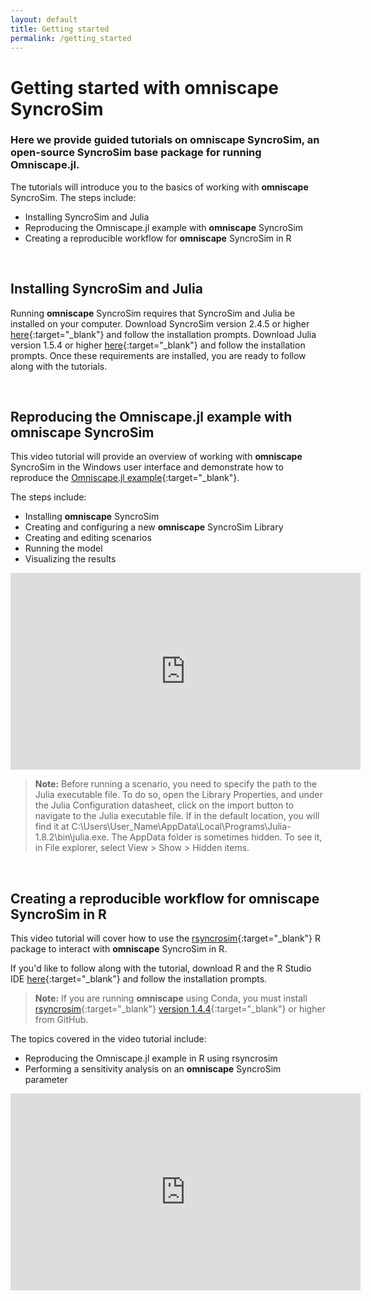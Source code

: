 ```yaml
---
layout: default
title: Getting started
permalink: /getting_started
---
```


# Getting started with **omniscape** SyncroSim

### Here we provide guided tutorials on **omniscape** SyncroSim, an open-source SyncroSim base package for running Omniscape.jl. 

The tutorials will introduce you to the basics of working with **omniscape** SyncroSim. The steps include:

* Installing SyncroSim and Julia
* Reproducing the Omniscape.jl example with **omniscape** SyncroSim
* Creating a reproducible workflow for **omniscape** SyncroSim in R

<br>

## **Installing SyncroSim and Julia**

Running **omniscape** SyncroSim requires that SyncroSim and Julia be installed on your computer. Download SyncroSim version 2.4.5 or higher [here](https://syncrosim.com/download/){:target="_blank"} and follow the installation prompts. Download Julia version 1.5.4 or higher [here](https://julialang.org/downloads/){:target="_blank"} and follow the installation prompts. Once these requirements are installed, you are ready to follow along with the tutorials.

<br>

## **Reproducing the Omniscape.jl example with omniscape SyncroSim**

This video tutorial will provide an overview of working with **omniscape** SyncroSim in the Windows user interface and demonstrate how to reproduce the [Omniscape.jl example](https://docs.circuitscape.org/Omniscape.jl/stable/examples/){:target="_blank"}. 

The steps include:

* Installing **omniscape** SyncroSim
* Creating and configuring a new **omniscape** SyncroSim Library
* Creating and editing scenarios
* Running the model
* Visualizing the results

<iframe width="560" height="315" src="https://www.youtube.com/embed/jnTltF54xFU" title="YouTube video player" frameborder="0" allow="accelerometer; autoplay; clipboard-write; encrypted-media; gyroscope; picture-in-picture" allowfullscreen></iframe>

> **Note:** Before running a scenario, you need to specify the path to the Julia executable file. To do so, open the Library Properties, and under the Julia Configuration datasheet, click on the import button to navigate to the Julia executable file. If in the default location, you will find it at C:\Users\User_Name\AppData\Local\Programs\Julia-1.8.2\bin\julia.exe. The AppData folder is sometimes hidden. To see it, in File explorer, select View > Show > Hidden items.

<br>

## **Creating a reproducible workflow for omniscape SyncroSim in R**

This video tutorial will cover how to use the [rsyncrosim](https://syncrosim.github.io/rsyncrosim/){:target="_blank"} R package to interact with **omniscape** SyncroSim in R.

If you'd like to follow along with the tutorial, download R and the R Studio IDE [here](https://posit.co/download/rstudio-desktop/){:target="_blank"} and follow the installation prompts. 

> **Note:** If you are running **omniscape** using Conda, you must install [rsyncrosim](https://syncrosim.github.io/rsyncrosim/){:target="_blank"} [version 1.4.4](https://github.com/syncrosim/rsyncrosim/releases){:target="_blank"} or higher from GitHub.

The topics covered in the video tutorial include:
* Reproducing the Omniscape.jl example in R using rsyncrosim
* Performing a sensitivity analysis on an **omniscape** SyncroSim parameter

<iframe width="560" height="315" src="https://www.youtube.com/embed/x9sMm_BhwE0" title="YouTube video player" frameborder="0" allow="accelerometer; autoplay; clipboard-write; encrypted-media; gyroscope; picture-in-picture" allowfullscreen></iframe>

<br>